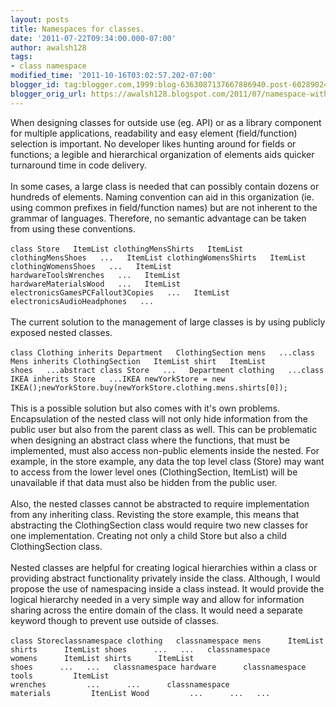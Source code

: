 ```yaml
---
layout: posts
title: Namespaces for classes.
date: '2011-07-22T09:34:00.000-07:00'
author: awalsh128
tags:
- class namespace
modified_time: '2011-10-16T03:02:57.202-07:00'
blogger_id: tag:blogger.com,1999:blog-6363087137667886940.post-6028902471672846604
blogger_orig_url: https://awalsh128.blogspot.com/2011/07/namespace-within-classes.html
---
```


When designing classes for outside use (eg. API) or as a library
component for multiple applications, readability and easy element
(field/function) selection is important. No developer likes hunting
around for fields or functions; a legible and hierarchical organization
of elements aids quicker turnaround time in code delivery.\
\
In some cases, a large class is needed that can possibly contain dozens
or hundreds of elements. Naming convention can aid in this organization
(ie. using common prefixes in field/function names) but are not inherent
to the grammar of languages. Therefore, no semantic advantage can be
taken from using these conventions.\
\
`class Store   ItemList clothingMensShirts   ItemList clothingMensShoes   ...   ItemList clothingWomensShirts   ItemList clothingWomensShoes   ...   ItemList hardwareToolsWrenches   ...   ItemList hardwareMaterialsWood   ...   ItemList electronicsGamesPCFallout3Copies   ...   ItemList electronicsAudioHeadphones   ...`\
\
The current solution to the management of large classes is by using
publicly exposed nested classes.\
\
`class Clothing inherits Department   ClothingSection mens   ...class Mens inherits ClothingSection   ItemList shirt   ItemList shoes   ...abstract class Store   ...   Department clothing   ...class IKEA inherits Store   ...IKEA newYorkStore = new IKEA();newYorkStore.buy(newYorkStore.clothing.mens.shirts[0]);`\
\
This is a possible solution but also comes with it\'s own problems.
Encapsulation of the nested class will not only hide information from
the public user but also from the parent class as well. This can be
problematic when designing an abstract class where the functions, that
must be implemented, must also access non-public elements inside the
nested. For example, in the store example, any data the top level class
(Store) may want to access from the lower level ones (ClothingSection,
ItemList) will be unavailable if that data must also be hidden from the
public user.\
\
Also, the nested classes cannot be abstracted to require implementation
from any inheriting class. Revisting the store example, this means that
abstracting the ClothingSection class would require two new classes for
one implementation. Creating not only a child Store but also a child
ClothingSection class.\
\
Nested classes are helpful for creating logical hierarchies within a
class or providing abstract functionality privately inside the class.
Although, I would propose the use of namespacing inside a class instead.
It would provide the logical hierarchy needed in a very simple way and
allow for information sharing across the entire domain of the class. It
would need a separate keyword though to prevent use outside of classes.\
\
`class Storeclassnamespace clothing   classnamespace mens      ItemList shirts      ItemList shoes      ...   ...   classnamespace womens      ItemList shirts      ItemList shoes      ...   ...   classnamespace hardware      classnamespace tools         ItemList wrenches         ...      ...      classnamespace materials         ItenList Wood         ...      ...   ...`
